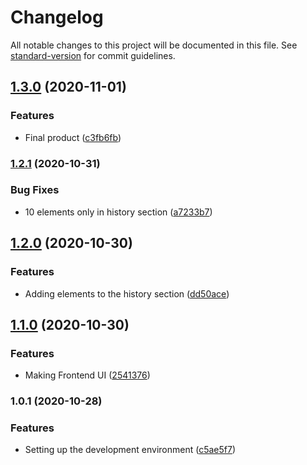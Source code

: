 # Changelog

All notable changes to this project will be documented in this file. See [standard-version](https://github.com/conventional-changelog/standard-version) for commit guidelines.

## [1.3.0](https://github.com/markkollar/hazi_4/compare/v1.2.1...v1.3.0) (2020-11-01)


### Features

* Final product ([c3fb6fb](https://github.com/markkollar/hazi_4/commit/c3fb6fb0092761685891de2fdc1f500b24e6ad07))

### [1.2.1](https://github.com/markkollar/hazi_4/compare/v1.2.0...v1.2.1) (2020-10-31)


### Bug Fixes

* 10 elements only in history section ([a7233b7](https://github.com/markkollar/hazi_4/commit/a7233b758a5cd8c2a87f6d6431abb3c8185eb393))

## [1.2.0](https://github.com/markkollar/hazi_4/compare/v1.1.0...v1.2.0) (2020-10-30)


### Features

* Adding elements to the history section ([dd50ace](https://github.com/markkollar/hazi_4/commit/dd50ace89e6aa396a84b770974235ea832473706))

## [1.1.0](https://github.com/markkollar/hazi_4/compare/v1.0.1...v1.1.0) (2020-10-30)


### Features

* Making Frontend UI ([2541376](https://github.com/markkollar/hazi_4/commit/25413765958132b6f5b022e349316412b509efcd))

### 1.0.1 (2020-10-28)


### Features

* Setting up the development environment ([c5ae5f7](https://github.com/markkollar/hazi_4/commit/c5ae5f7748ceb9831c653e7556cb611aff7e8c03))
